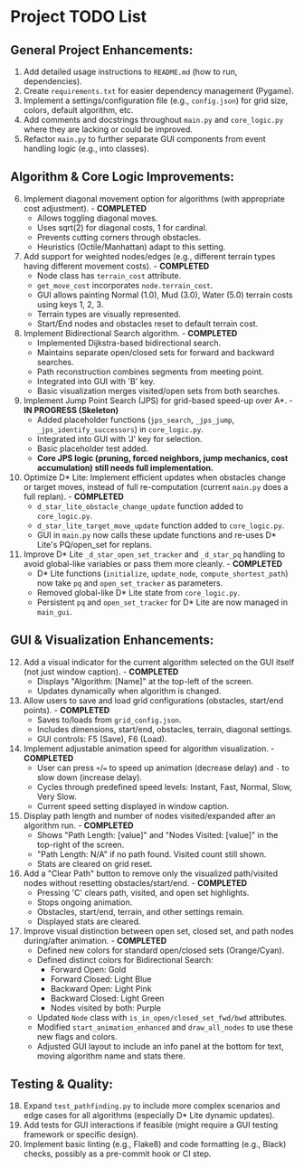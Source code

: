 # Project TODO List

## General Project Enhancements:
1.  Add detailed usage instructions to `README.md` (how to run, dependencies).
2.  Create `requirements.txt` for easier dependency management (Pygame).
3.  Implement a settings/configuration file (e.g., `config.json`) for grid size, colors, default algorithm, etc.
4.  Add comments and docstrings throughout `main.py` and `core_logic.py` where they are lacking or could be improved.
5.  Refactor `main.py` to further separate GUI components from event handling logic (e.g., into classes).

## Algorithm & Core Logic Improvements:
6.  Implement diagonal movement option for algorithms (with appropriate cost adjustment). - **COMPLETED**
    *   Allows toggling diagonal moves.
    *   Uses sqrt(2) for diagonal costs, 1 for cardinal.
    *   Prevents cutting corners through obstacles.
    *   Heuristics (Octile/Manhattan) adapt to this setting.
7.  Add support for weighted nodes/edges (e.g., different terrain types having different movement costs). - **COMPLETED**
    *   Node class has `terrain_cost` attribute.
    *   `get_move_cost` incorporates `node.terrain_cost`.
    *   GUI allows painting Normal (1.0), Mud (3.0), Water (5.0) terrain costs using keys 1, 2, 3.
    *   Terrain types are visually represented.
    *   Start/End nodes and obstacles reset to default terrain cost.
8.  Implement Bidirectional Search algorithm. - **COMPLETED**
    *   Implemented Dijkstra-based bidirectional search.
    *   Maintains separate open/closed sets for forward and backward searches.
    *   Path reconstruction combines segments from meeting point.
    *   Integrated into GUI with 'B' key.
    *   Basic visualization merges visited/open sets from both searches.
9.  Implement Jump Point Search (JPS) for grid-based speed-up over A*. - **IN PROGRESS (Skeleton)**
    *   Added placeholder functions (`jps_search`, `_jps_jump`, `_jps_identify_successors`) in `core_logic.py`.
    *   Integrated into GUI with 'J' key for selection.
    *   Basic placeholder test added.
    *   **Core JPS logic (pruning, forced neighbors, jump mechanics, cost accumulation) still needs full implementation.**
10. Optimize D* Lite: Implement efficient updates when obstacles change or target moves, instead of full re-computation (current `main.py` does a full replan). - **COMPLETED**
    *   `d_star_lite_obstacle_change_update` function added to `core_logic.py`.
    *   `d_star_lite_target_move_update` function added to `core_logic.py`.
    *   GUI in `main.py` now calls these update functions and re-uses D* Lite's PQ/open_set for replans.
11. Improve D* Lite `_d_star_open_set_tracker` and `_d_star_pq` handling to avoid global-like variables or pass them more cleanly. - **COMPLETED**
    *   D* Lite functions (`initialize`, `update_node`, `compute_shortest_path`) now take `pq` and `open_set_tracker` as parameters.
    *   Removed global-like D* Lite state from `core_logic.py`.
    *   Persistent `pq` and `open_set_tracker` for D* Lite are now managed in `main_gui`.

## GUI & Visualization Enhancements:
12. Add a visual indicator for the current algorithm selected on the GUI itself (not just window caption). - **COMPLETED**
    *   Displays "Algorithm: [Name]" at the top-left of the screen.
    *   Updates dynamically when algorithm is changed.
13. Allow users to save and load grid configurations (obstacles, start/end points). - **COMPLETED**
    *   Saves to/loads from `grid_config.json`.
    *   Includes dimensions, start/end, obstacles, terrain, diagonal settings.
    *   GUI controls: F5 (Save), F6 (Load).
14. Implement adjustable animation speed for algorithm visualization. - **COMPLETED**
    *   User can press `+`/`=` to speed up animation (decrease delay) and `-` to slow down (increase delay).
    *   Cycles through predefined speed levels: Instant, Fast, Normal, Slow, Very Slow.
    *   Current speed setting displayed in window caption.
15. Display path length and number of nodes visited/expanded after an algorithm run. - **COMPLETED**
    *   Shows "Path Length: [value]" and "Nodes Visited: [value]" in the top-right of the screen.
    *   "Path Length: N/A" if no path found. Visited count still shown.
    *   Stats are cleared on grid reset.
16. Add a "Clear Path" button to remove only the visualized path/visited nodes without resetting obstacles/start/end. - **COMPLETED**
    *   Pressing 'C' clears path, visited, and open set highlights.
    *   Stops ongoing animation.
    *   Obstacles, start/end, terrain, and other settings remain.
    *   Displayed stats are cleared.
17. Improve visual distinction between open set, closed set, and path nodes during/after animation. - **COMPLETED**
    *   Defined new colors for standard open/closed sets (Orange/Cyan).
    *   Defined distinct colors for Bidirectional Search:
        *   Forward Open: Gold
        *   Forward Closed: Light Blue
        *   Backward Open: Light Pink
        *   Backward Closed: Light Green
        *   Nodes visited by both: Purple
    *   Updated `Node` class with `is_in_open/closed_set_fwd/bwd` attributes.
    *   Modified `start_animation_enhanced` and `draw_all_nodes` to use these new flags and colors.
    *   Adjusted GUI layout to include an info panel at the bottom for text, moving algorithm name and stats there.

## Testing & Quality:
18. Expand `test_pathfinding.py` to include more complex scenarios and edge cases for all algorithms (especially D* Lite dynamic updates).
19. Add tests for GUI interactions if feasible (might require a GUI testing framework or specific design).
20. Implement basic linting (e.g., Flake8) and code formatting (e.g., Black) checks, possibly as a pre-commit hook or CI step.
